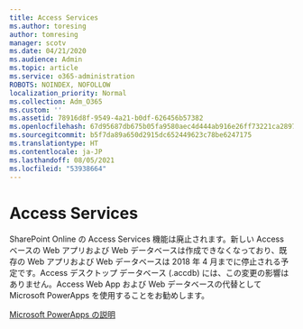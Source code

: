 ```yaml
---
title: Access Services
ms.author: toresing
author: tomresing
manager: scotv
ms.date: 04/21/2020
ms.audience: Admin
ms.topic: article
ms.service: o365-administration
ROBOTS: NOINDEX, NOFOLLOW
localization_priority: Normal
ms.collection: Adm_O365
ms.custom: ''
ms.assetid: 78916d8f-9549-4a21-b0df-626456b57382
ms.openlocfilehash: 67d95687db675b05fa9580aec4d444ab916e26ff73221ca289791b80807ca62f
ms.sourcegitcommit: b5f7da89a650d2915dc652449623c78be6247175
ms.translationtype: HT
ms.contentlocale: ja-JP
ms.lasthandoff: 08/05/2021
ms.locfileid: "53938664"
---
```

# <a name="access-services"></a>Access Services

SharePoint Online の Access Services 機能は廃止されます。新しい Access ベースの Web アプリおよび Web データベースは作成できなくなっており、既存の Web アプリおよび Web データベースは 2018 年 4 月までに停止される予定です。Access デスクトップ データベース (.accdb) には、この変更の影響はありません。Access Web App および Web データベースの代替として Microsoft PowerApps を使用することをお勧めします。 
  
[Microsoft PowerApps の説明](https://powerapps.microsoft.com/)
  